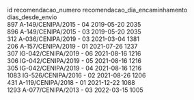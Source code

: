 id       recomendacao_numero        recomendacao_dia_encaminhamento   dias_desde_envio  
897    A-149/CENIPA/2015 - 04                      2019-05-20               2035     
896    A-149/CENIPA/2015 - 03                      2019-05-20               2035   
312    A-036/CENIPA/2019 - 03                      2021-03-04               1381   
206    A-157/CENIPA/2019 - 01                      2021-07-26               1237   
307   IG-042/CENIPA/2019 - 06                      2021-08-16               1216   
306   IG-042/CENIPA/2019 - 05                      2021-08-16               1216   
305   IG-042/CENIPA/2019 - 04                      2021-08-16               1216   
1083  IG-526/CENIPA/2016 - 02                      2021-08-26               1206  
431    A-119/CENIPA/2018 - 01                      2021-12-22               1088   
1293   A-077/CENIPA/2013 - 03                      2022-03-15               1005  
